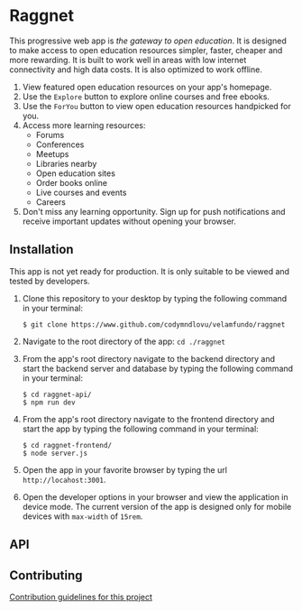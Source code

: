 # Raggnet
This progressive web app is *the gateway to open education*. It is designed to make access to open education resources simpler, faster, cheaper and more rewarding. It is built to work well in areas with low internet connectivity and high data costs. It is also optimized to work offline.

1. View featured open education resources on your app's  homepage.
2. Use the `Explore` button to explore online courses and free ebooks.
3. Use the `ForYou` button to view open education resources handpicked for you.
4. Access more learning resources:
   - Forums
   - Conferences
   - Meetups
   - Libraries nearby
   - Open education sites
   - Order books online
   - Live courses and events
   - Careers
5. Don't miss any learning opportunity. Sign up for push notifications and receive important updates without opening your browser.

## Installation
This app is not yet ready for production. It is only suitable to be viewed and tested by developers.

1. Clone this repository to your desktop by typing the following command in your terminal:
    ```
    $ git clone https://www.github.com/codymndlovu/velamfundo/raggnet
    ```

2. Navigate to the root directory of the app:
    ```cd ./raggnet```

3. From the app's root directory navigate to the backend directory and start the backend server and database by typing the following command in your terminal:
    ```
    $ cd raggnet-api/
    $ npm run dev
    ```

4. From the app's root directory navigate to the frontend directory and start the app by typing the following command in your terminal:
    ```
    $ cd raggnet-frontend/
    $ node server.js
    ```

5. Open the app in your favorite browser by typing the url ```http://locahost:3001```.

6. Open the developer options in your browser and view the application in device mode. The current
version of the app is designed only for mobile devices with `max-width` of `15rem`.

## API

## Contributing
[Contribution guidelines for this project](./CONTRIBUTING.md)

